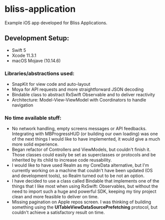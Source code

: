 # bliss-application
Example iOS app developed for Bliss Applications.

## Development Setup:
* Swift 5
* Xcode 11.3.1
* macOS Mojave (10.14.6)

### Libraries/abstractions used:
* SnapKit for view code and auto-layout
* Moya for API requests and more straightforward JSON decoding
* Bindable class to abstract RxSwift Observable and to deliver reactivity
* Architecture: Model-View-ViewModel with Coordinators to handle navigation

### No time available stuff:
* No network handling, empty screens messages or API feedbacks. Integrating with MBProgressHUD (or building our own loading) was one of the next things I would like to have implemented, it would give a much more solid experience. 
* Began refactor of Controllers and ViewModels, but couldn't finish it. Those classes could easily be set as superclasses or protocols and be inherited by its child to increase code reusability.
* I would like to have used Realm as my CoreData alternative, but I'm currently working on a machine that couldn't have been updated (OS and development tools), so Realm turned out to be not an option. 
* I have decided to use a class called Bindable that implements one of the things that I like most when using RxSwift: Observables, but without the need to import such a huge and powerful SDK, keeping my tiny project clean and more feasible to deliver on time.
* Missing pagination on Apple repos screen. I was thinking of building something using the **UITableViewDataSourcePrefetching** protocol, but couldn't achieve a satisfactory result on time.
